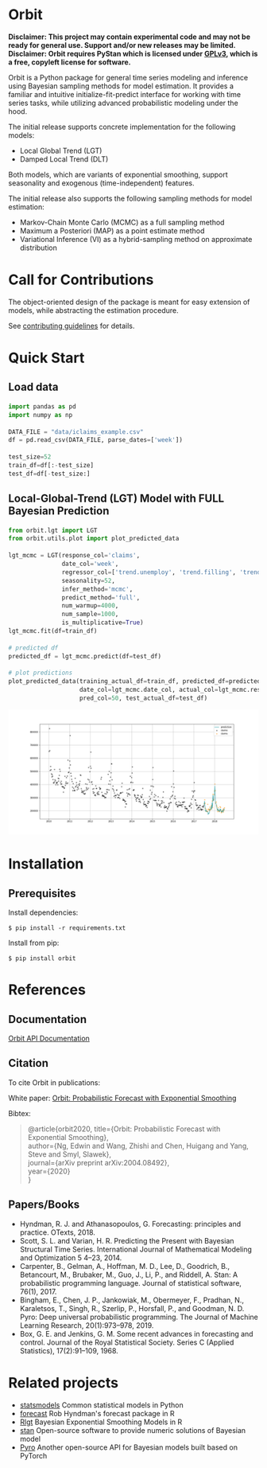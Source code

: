 # Orbit

**Disclaimer: This project may contain experimental code and may not be ready for general use. Support and/or new releases may be limited.**
**Disclaimer: Orbit requires PyStan which is licensed under [GPLv3](https://www.gnu.org/licenses/gpl-3.0.html), which is a free, copyleft license for software.**

Orbit is a Python package for general time series modeling and inference using Bayesian sampling methods for model estimation. It provides a familiar and intuitive initialize-fit-predict interface for working with time series tasks, while utilizing advanced probabilistic modeling under the hood.

The initial release supports concrete implementation for the following models:

* Local Global Trend (LGT)
* Damped Local Trend (DLT)

Both models, which are variants of exponential smoothing, support seasonality and exogenous (time-independent) features.

The initial release also supports the following sampling methods for model estimation:

* Markov-Chain Monte Carlo (MCMC) as a full sampling method
* Maximum a Posteriori (MAP) as a point estimate method
* Variational Inference (VI) as a hybrid-sampling method on approximate distribution

# Call for Contributions

The object-oriented design of the package is meant for easy extension of models, while abstracting the estimation procedure.

See [contributing guidelines](to_be_added) for details.

# Quick Start

## Load data
```python
import pandas as pd
import numpy as np

DATA_FILE = "data/iclaims_example.csv"
df = pd.read_csv(DATA_FILE, parse_dates=['week'])

test_size=52
train_df=df[:-test_size]
test_df=df[-test_size:]
```

## Local-Global-Trend (LGT) Model with FULL Bayesian Prediction
```python
from orbit.lgt import LGT
from orbit.utils.plot import plot_predicted_data

lgt_mcmc = LGT(response_col='claims',
               date_col='week',
               regressor_col=['trend.unemploy', 'trend.filling', 'trend.job'],
               seasonality=52,
               infer_method='mcmc',
               predict_method='full',
               num_warmup=4000,
               num_sample=1000,
               is_multiplicative=True)
lgt_mcmc.fit(df=train_df)

# predicted df
predicted_df = lgt_mcmc.predict(df=test_df)

# plot predictions
plot_predicted_data(training_actual_df=train_df, predicted_df=predicted_df,
                    date_col=lgt_mcmc.date_col, actual_col=lgt_mcmc.response_col,
                    pred_col=50, test_actual_df=test_df)
```

![](docs/img/lgt-mcmc-pred.png)

# Installation

## Prerequisites

Install dependencies:
```
$ pip install -r requirements.txt
```

Install from pip:
```
$ pip install orbit
```

# References

## Documentation

[Orbit API Documentation](<to_be_added>)

## Citation

To cite Orbit in publications:

White paper:
[Orbit: Probabilistic Forecast with Exponential Smoothing](https://arxiv.org/abs/2004.08492)

Bibtex:
>@article{orbit2020,
>  title={Orbit: Probabilistic Forecast with Exponential Smoothing},\
>  author={Ng, Edwin and Wang, Zhishi and Chen, Huigang and Yang, Steve and Smyl, Slawek},\
>  journal={arXiv preprint arXiv:2004.08492},\
>  year={2020}\
>}


## Papers/Books

* Hyndman, R. J. and Athanasopoulos, G. Forecasting: principles and practice. OTexts, 2018.
* Scott, S. L. and Varian, H. R. Predicting the Present with Bayesian Structural Time Series.
International Journal of Mathematical Modeling and Optimization 5 4–23, 2014.
* Carpenter, B., Gelman, A., Hoffman, M. D., Lee, D., Goodrich, B., Betancourt, M., Brubaker, M., Guo, J., Li, P., and Riddell, A. Stan: A probabilistic programming language. Journal of statistical software, 76(1), 2017.
* Bingham, E., Chen, J. P., Jankowiak, M., Obermeyer, F., Pradhan, N., Karaletsos, T., Singh, R., Szerlip, P., Horsfall, P., and Goodman, N. D. Pyro: Deep universal probabilistic programming. The Journal of Machine Learning Research, 20(1):973–978, 2019.
* Box, G. E. and Jenkins, G. M. Some recent advances in forecasting and control. Journal of the Royal Statistical Society. Series C (Applied Statistics), 17(2):91–109, 1968.


# Related projects

* [statsmodels](https://www.statsmodels.org/stable/index.html)
Common statistical models in Python
* [forecast](https://cran.r-project.org/web/packages/forecast/index.html)
Rob Hyndman's forecast package in R
* [Rlgt](https://cran.r-project.org/web/packages/Rlgt/index.html)
Bayesian Exponential Smoothing Models in R
* [stan](https://mc-stan.org/)
Open-source software to provide numeric solutions of Bayesian model
* [Pyro](https://pyro.ai/)
Another open-source API for Bayesian models built based on PyTorch
